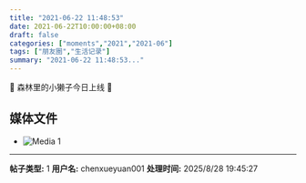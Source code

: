 ```yaml
---
title: "2021-06-22 11:48:53"
date: 2021-06-22T10:00:00+08:00
draft: false
categories: ["moments","2021","2021-06"]
tags: ["朋友圈","生活记录"]
summary: "2021-06-22 11:48:53..."
---
```


🦫 森林里的小獭子今日上线 🦫

## 媒体文件

- ![Media 1](/Moments/photos/2021-06-22/202106221148530.jpg)

---

**帖子类型:** 1
**用户名:** chenxueyuan001
**处理时间:** 2025/8/28 19:45:27